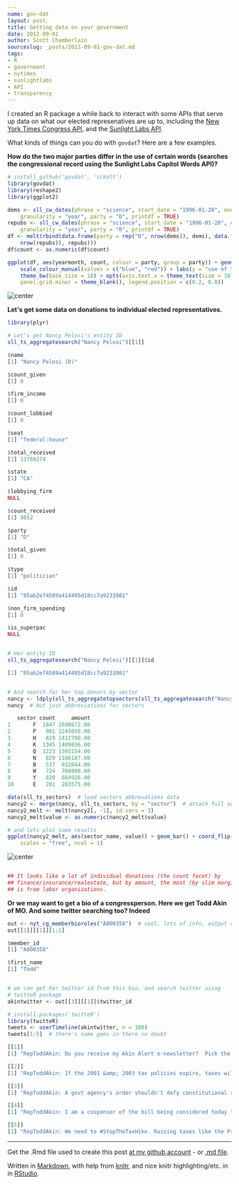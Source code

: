 ```yaml
---
name: gov-dat
layout: post
title: Getting data on your government
date: 2012-09-01
author: Scott Chamberlain
sourceslug: _posts/2012-09-01-gov-dat.md
tags:
- R
- government
- nytimes
- sunlightlabs
- API
- transparency
---
```


I created an R package a while back to interact with some APIs that serve up data on what our elected represenatives are up to, including the [New York Times Congress API](http://developer.nytimes.com/), and the [Sunlight Labs API](http://services.sunlightlabs.com/).

What kinds of things can you do with `govdat`?  Here are a few examples.


**How do the two major parties differ in the use of certain words (searches the congressional record using the Sunlight Labs Capitol Words API)?**

```r
# install_github('govdat', 'sckott')
library(govdat)
library(reshape2)
library(ggplot2)

dems <- sll_cw_dates(phrase = "science", start_date = "1996-01-20", end_date = "2012-09-01",
    granularity = "year", party = "D", printdf = TRUE)
repubs <- sll_cw_dates(phrase = "science", start_date = "1996-01-20", end_date = "2012-09-01",
    granularity = "year", party = "R", printdf = TRUE)
df <- melt(rbind(data.frame(party = rep("D", nrow(dems)), dems), data.frame(party = rep("R",
    nrow(repubs)), repubs)))
df$count <- as.numeric(df$count)

ggplot(df, aes(yearmonth, count, colour = party, group = party)) + geom_line() +
    scale_colour_manual(values = c("blue", "red")) + labs(y = "use of the word 'Science'") +
    theme_bw(base_size = 18) + opts(axis.text.x = theme_text(size = 10), panel.grid.major = theme_blank(),
    panel.grid.minor = theme_blank(), legend.position = c(0.2, 0.8))
```

![center](/public/img/unnamed-chunk-1.png)





**Let's get some data on donations to individual elected representatives.**

```r
library(plyr)

# Let's get Nancy Pelosi's entity ID
sll_ts_aggregatesearch("Nancy Pelosi")[[1]]
```



```r
$name
[1] "Nancy Pelosi (D)"

$count_given
[1] 0

$firm_income
[1] 0

$count_lobbied
[1] 0

$seat
[1] "federal:house"

$total_received
[1] 13769274

$state
[1] "CA"

$lobbying_firm
NULL

$count_received
[1] 9852

$party
[1] "D"

$total_given
[1] 0

$type
[1] "politician"

$id
[1] "85ab2e74589a414495d18cc7a9233981"

$non_firm_spending
[1] 0

$is_superpac
NULL

```



```r

# Her entity ID
sll_ts_aggregatesearch("Nancy Pelosi")[[1]]$id
```



```r
[1] "85ab2e74589a414495d18cc7a9233981"
```



```r

# And search for her top donors by sector
nancy <- ldply(sll_ts_aggregatetopsectors(sll_ts_aggregatesearch("Nancy Pelosi")[[1]]$id))
nancy  # but just abbreviations for sectors
```



```r
   sector count     amount
1       F  1847 2698672.00
2       P   981 2243050.00
3       H   829 1412700.00
4       K  1345 1409836.00
5       Q  1223 1393154.00
6       N   829 1166187.00
7       B   537  932044.00
8       W   724  760800.00
9       Y   820  664926.00
10      E   201  283575.00
```



```r
data(sll_ts_sectors)  # load sectors abbrevations data
nancy2 <- merge(nancy, sll_ts_sectors, by = "sector")  # attach full sector names
nancy2_melt <- melt(nancy2[, -1], id.vars = 3)
nancy2_melt$value <- as.numeric(nancy2_melt$value)

# and lets plot some results
ggplot(nancy2_melt, aes(sector_name, value)) + geom_bar() + coord_flip() + facet_wrap(~variable,
    scales = "free", ncol = 1)
```

![center](/public/img/unnamed-chunk-2.png)

```r

## It looks like a lot of individual donations (the count facet) by
## finance/insurance/realestate, but by amount, the most (by slim margin)
## is from labor organizations.
```


**Or we may want to get a bio of a congressperson. Here we get Todd Akin of MO. And some twitter searching too? Indeed**

```r
out <- nyt_cg_memberbioroles("A000358")  # cool, lots of info, output cutoff for brevity
out[[3]][[1]][1:2]
```



```r
$member_id
[1] "A000358"

$first_name
[1] "Todd"

```



```r

# we can get her twitter id from this bio, and search twitter using
# twitteR package
akintwitter <- out[[3]][[1]]$twitter_id

# install.packages('twitteR')
library(twitteR)
tweets <- userTimeline(akintwitter, n = 100)
tweets[1:5]  # there's some gems in there no doubt
```



```r
[[1]]
[1] "RepToddAkin: Do you receive my Akin Alert e-newsletter?  Pick the issues you’d like to get updates on and sign up here!\nhttp://t.co/nZfiRjTF"

[[2]]
[1] "RepToddAkin: If the 2001 &amp; 2003 tax policies expire, taxes will increase over $4 trillion in the next 10 years. America can't afford it. #stopthetaxhike"

[[3]]
[1] "RepToddAkin: A govt agency's order shouldn't defy constitutional rights. I'm still working for #religiousfreedom and repealing the HHS mandate. #prolife"

[[4]]
[1] "RepToddAkin: I am a cosponsor of the bill being considered today to limit abortions in DC. RT if you agree! #prolife http://t.co/Mesrjl0w"

[[5]]
[1] "RepToddAkin: We need to #StopTheTaxHike. Raising taxes like the President wants would destroy more than 700,000 jobs. #4jobs http://t.co/KUTd0M7U"

```



----

Get the .Rmd file used to create this post [at my github account](https://github.com/sckott/sckott.github.com/tree/master/_drafts/2012-09-01-gov-dat.Rmd) - or [.md file](https://github.com/sckott/sckott.github.com/tree/master/_posts/2012-09-01-gov-dat.md).

Written in [Markdown](http://daringfireball.net/projects/markdown/), with help from [knitr](http://yihui.name/knitr/), and nice knitr highlighting/etc. in in [RStudio](http://rstudio.org/).
